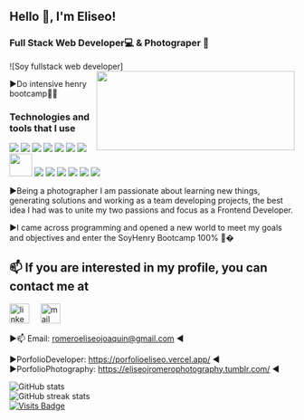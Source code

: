 ## Hello 👋, I'm  Eliseo!
 ### Full Stack Web Developer💻  & Photograper 📸
![Soy fullstack web developer]
<img align="right" src="https://miro.medium.com/max/1400/0*0O5n9x6pzlJ5qLkC.gif" width="350" height="140" />

▶Do intensive henry bootcamp🚀🚀 

### Technologies and tools that I use
<a href="https://www.javascript.com/" target="_blank"><img src="https://img.icons8.com/color/48/000000/javascript.png"/></a>
<a href="https://www.w3schools.com/css/" target="_blank"><img src="https://img.icons8.com/color/48/000000/css3.png"/></a>
<a href="https://www.w3schools.com/html/" target="_blank"><img src="https://img.icons8.com/color/48/000000/html-5.png"/></a>
<a href="https://reactjs.org/" target="_blank"><img src="https://img.icons8.com/color/48/000000/react-native.png"/></a>
<a href="https://redux.js.org/" target="_blank"><img src="https://img.icons8.com/color/48/000000/redux.png"/></a>
<a href="https://nodejs.org/" target="_blank"><img src="https://img.icons8.com/color/48/000000/nodejs.png"/></a>
<a href="https://expressjs.com/" target="_blank"><img src="https://img.icons8.com/color/48/000000/express.png"/></a>
<a href="https://sequelize.org/" target="_blank"><img width="40px" src="https://s2.qwant.com/thumbr/0x380/f/1/def6e5a6cedacd5856251aeaef7e52119bf19a4f70ada987080f4a3db8e074/sequelize-logo-png-transparent.png?u=https%3A%2F%2Fcdn.freebiesupply.com%2Flogos%2Flarge%2F2x%2Fsequelize-logo-png-transparent.png&q=0&b=1&p=0&a=0"/></a>
<a href="https://www.postgresql.org/" target="_blank"><img src="https://img.icons8.com/color/48/000000/postgresql.png"/></a>
<a href="https://mui.com/" target="_blank"><img src="https://img.icons8.com/color/48/000000/material-ui.png"/></a>
<a href="https://getbootstrap.com/" target="_blank"><img src="https://img.icons8.com/color/48/000000/bootstrap.png"/></a>
<a href="https://www.mongodb.com/" target="_blank"><img src="https://img.icons8.com/color/48/000000/mongodb.png"/></a>
<a href="https://www.adobe.com/la/products/photoshop-lightroom.html" target="_blank"><img src="https://img.icons8.com/color/48/000000/adobe-lightroom.png"/></a>
<a href="https://www.figma.com/" target="_blank"><img src="https://img.icons8.com/color/48/000000/figma.png"/></a>


▶Being a photographer I am passionate about learning new things, generating solutions and working as a team
developing projects, the best idea I had was to unite my two passions and focus as a Frontend
Developer.

▶I came across programming and opened a new world to meet my goals and objectives and
enter the SoyHenry Bootcamp 100% 🚀�





## 📫 If you are interested in my profile, you can contact me at
<a href="https://www.linkedin.com/in/eliseo-joaquin-romero-developer/"><img src="https://www.vectorlogo.zone/logos/linkedin/linkedin-icon.svg" width="35px" alt="linkedin"></a>
&nbsp; &nbsp;
<a href="mailto:romeroeliseojoaquin@gmail.com"><img src="https://www.vectorlogo.zone/logos/gmail/gmail-icon.svg" width="35px" alt="mail"></a> 
&nbsp; &nbsp;

▶📫 Email: romeroeliseojoaquin@gmail.com ◀

▶PorfolioDeveloper: https://porfolioeliseo.vercel.app/ ◀
▶PorfolioPhotography: https://eliseojromerophotography.tumblr.com/ ◀
             
![GitHub stats](https://github-readme-stats.vercel.app/api?username=EliseoRom&show_icons=true&count_private=true)  
![GitHub streak stats](https://github-readme-streak-stats.herokuapp.com/?user=EliseoRom)  
[![Visits Badge](https://badges.pufler.dev/visits/EliseoRom/EliseoRom)](https://badges.pufler.dev)

<!---
EliseoRom/EliseoRom is a ✨ special ✨ repository because its `README.md` (this file) appears on your GitHub profile.
You can click the Preview link to take a look at your changes.
--->
